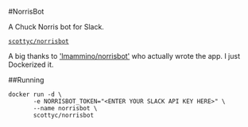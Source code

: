 #NorrisBot

A Chuck Norris bot for Slack.

[`scottyc/norrisbot`](https://registry.hub.docker.com/u/scottyc/norrisbot/)

A big thanks to ['lmammino/norrisbot'](https://github.com/lmammino/norrisbot/) who actually wrote the app. I just Dockerized it.

##Running
```
docker run -d \ 
       -e NORRISBOT_TOKEN="<ENTER YOUR SLACK API KEY HERE>" \ 
       --name norrisbot \  
       scottyc/norrisbot
```
